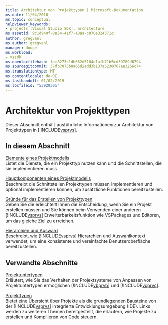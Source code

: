 ```yaml
---
title: Architektur von Projekttypen | Microsoft-Dokumentation
ms.date: 11/04/2016
ms.topic: conceptual
helpviewer_keywords:
- projects [Visual Studio SDK], architecture
ms.assetid: 9c1d940f-8a54-41f7-a8aa-c870e324371c
author: gregvanl
ms.author: gregvanl
manager: douge
ms.workload:
- vssdk
ms.openlocfilehash: fea8273c1db662d5184d1afb71b5cd39789d6794
ms.sourcegitcommit: 37fb7075b0a65d2add3b137a5230767aa3266c74
ms.translationtype: MT
ms.contentlocale: de-DE
ms.lasthandoff: 01/02/2019
ms.locfileid: "53929305"
---
```

# <a name="project-types-architecture"></a>Architektur von Projekttypen
Dieser Abschnitt enthält ausführliche Informationen zur Architektur von Projekttypen in [!INCLUDE[vsprvs](../../code-quality/includes/vsprvs_md.md)].  
  
## <a name="in-this-section"></a>In diesem Abschnitt  
 [Elemente eines Projektmodells](../../extensibility/internals/elements-of-a-project-model.md)  
 Listet die Dienste, die ein Projekttyp nutzen kann und die Schnittstellen, die sie implementieren muss.  
  
 [Hauptkomponenten eines Projektmodells](../../extensibility/internals/project-model-core-components.md)  
 Beschreibt die Schnittstellen Projekttypen müssen implementieren und optional implementieren können, um zusätzliche Funktionen bereitzustellen.  
  
 [Gründe für das Erstellen von Projekttypen](../../extensibility/internals/when-to-create-project-types.md)  
 Geben Sie die erleichtert Ihnen die Entscheidung, wenn Sie ein Projekt erstellen müssen und Sie können beim Verwenden einer anderen [!INCLUDE[vsprvs](../../code-quality/includes/vsprvs_md.md)] Erweiterbarkeitsfunktion wie VSPackages und Editoren, um das gleiche Ziel zu erreichen.  
  
 [Hierarchien und Auswahl](../../extensibility/internals/hierarchies-and-selection.md)  
 Beschreibt, wie [!INCLUDE[vsprvs](../../code-quality/includes/vsprvs_md.md)] Hierarchien und Auswahlkontext verwendet, um eine konsistente und vereinfachte Benutzeroberfläche bereitzustellen.  
  
## <a name="related-sections"></a>Verwandte Abschnitte  
 [Projektuntertypen](../../extensibility/internals/project-subtypes.md)  
 Erläutert, wie Sie das Verhalten der Projektsysteme von Anpassen von Projektuntertypen ermöglichen [!INCLUDE[vbprvb](../../code-quality/includes/vbprvb_md.md)] und [!INCLUDE[vcprvc](../../code-quality/includes/vcprvc_md.md)].  
  
 [Projekttypen](../../extensibility/internals/project-types.md)  
 Bietet eine Übersicht über Projekte als die grundlegenden Bausteine von der [!INCLUDE[vsprvs](../../code-quality/includes/vsprvs_md.md)] integrierte Entwicklungsumgebung (IDE). Links werden zu weiteren Themen bereitgestellt, die erläutern, wie Projekte zu erstellen und Kompilieren von Code steuern.